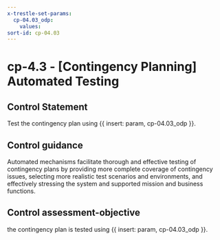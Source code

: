 ```yaml
---
x-trestle-set-params:
  cp-04.03_odp:
    values:
sort-id: cp-04.03
---
```


# cp-4.3 - \[Contingency Planning\] Automated Testing

## Control Statement

Test the contingency plan using {{ insert: param, cp-04.03_odp }}.

## Control guidance

Automated mechanisms facilitate thorough and effective testing of contingency plans by providing more complete coverage of contingency issues, selecting more realistic test scenarios and environments, and effectively stressing the system and supported mission and business functions.

## Control assessment-objective

the contingency plan is tested using {{ insert: param, cp-04.03_odp }}.
